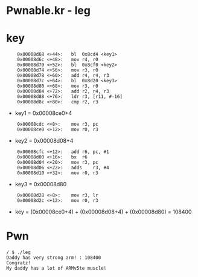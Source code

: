 # Pwnable.kr - leg

# key

```arm
    0x00008d68 <+44>:	bl	0x8cd4 <key1>
    0x00008d6c <+48>:	mov	r4, r0
    0x00008d70 <+52>:	bl	0x8cf0 <key2>
    0x00008d74 <+56>:	mov	r3, r0
    0x00008d78 <+60>:	add	r4, r4, r3
    0x00008d7c <+64>:	bl	0x8d20 <key3>
    0x00008d80 <+68>:	mov	r3, r0
    0x00008d84 <+72>:	add	r2, r4, r3
    0x00008d88 <+76>:	ldr	r3, [r11, #-16]
    0x00008d8c <+80>:	cmp	r2, r3
```

* key1 = 0x00008ce0+4  
```arm
    0x00008cdc <+8>:	mov	r3, pc
    0x00008ce0 <+12>:	mov	r0, r3
```
* key2 = 0x00008d08+4  
```arm
    0x00008cfc <+12>:	add	r6, pc, #1
    0x00008d00 <+16>:	bx	r6
    0x00008d04 <+20>:	mov	r3, pc
    0x00008d06 <+22>:	adds    r3, #4
    0x00008d10 <+32>:	mov	r0, r3
```
* key3 = 0x00008d80    
```arm
    0x00008d28 <+8>:	mov	r3, lr
    0x00008d2c <+12>:	mov	r0, r3
```
* key = (0x00008ce0+4) + (0x00008d08+4) + (0x00008d80) = 108400

# Pwn

```
/ $ ./leg
Daddy has very strong arm! : 108400
Congratz!
My daddy has a lot of ARMv5te muscle!
```